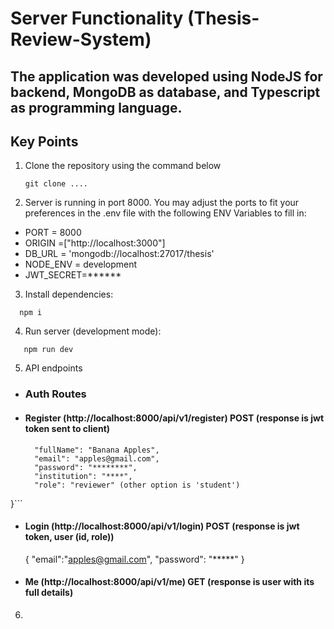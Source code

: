 # Server Functionality (Thesis-Review-System)
## The application was developed using NodeJS for backend, MongoDB as database, and Typescript as programming language.

## Key Points
1) Clone the repository using the command below
   ```shell
   git clone ....
   ```
2) Server is running in port 8000. You may adjust the ports to fit your preferences in the .env file with the following ENV Variables to fill in:
- PORT = 8000
- ORIGIN =["http://localhost:3000"] 
- DB_URL = 'mongodb://localhost:27017/thesis'
- NODE_ENV = development
- JWT_SECRET=******

3) Install dependencies:
 ```shell
   npm i 
   ```
4) Run server (development mode):
```shell
   npm run dev 
   ```
5) API endpoints
- ### Auth Routes
- #### Register (http://localhost:8000/api/v1/register) POST (response is jwt token sent to client)
  ```{
    "fullName": "Banana Apples",
    "email": "apples@gmail.com",
    "password": "********",
    "institution": "****",
    "role": "reviewer" (other option is 'student')
}```
- #### Login (http://localhost:8000/api/v1/login) POST (response is jwt token, user (id, role))
  {
  "email":"apples@gmail.com",
"password": "*****"
}
- #### Me (http://localhost:8000/api/v1/me) GET (response is user with its full details)
6) 

